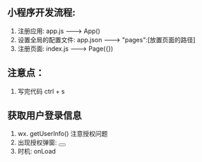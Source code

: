## 小程序开发流程: 
  1. 注册应用: app.js ---> App()
  2. 设置全局的配置文件: app.json ---> "pages":[放置页面的路径]
  3. 注册页面: index.js ---> Page({})
## 注意点：
  1. 写完代码 ctrl + s
  
## 获取用户登录信息
  1. wx. getUserInfo()   注意授权问题
  2. 出现授权弹窗: <button open-type='getUserInfo'></button>
  3. 时机: onLoad